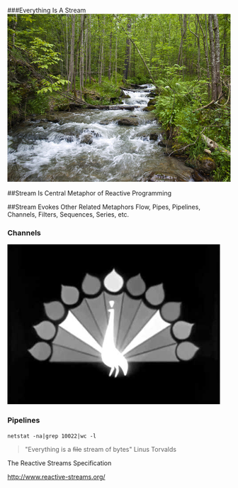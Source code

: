 ###Everything Is A Stream
![Image of a stream](images/stream.jpg)


##Stream Is Central Metaphor of Reactive Programming


##Stream Evokes Other Related Metaphors
Flow, Pipes, Pipelines, Channels, Filters, Sequences, Series, etc.


### Channels
![Image of NBC Peacock](images/nbcpeacock.jpg)


### Pipelines
    netstat -na|grep 10022|wc -l
>"Everything is a ~~file~~ stream of bytes" 
Linus Torvalds


The Reactive Streams Specification

http://www.reactive-streams.org/
